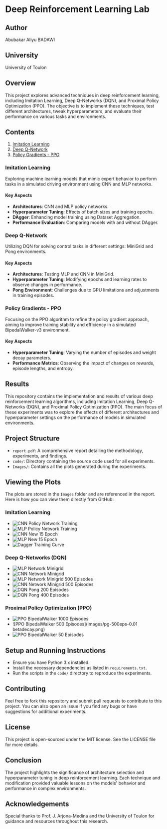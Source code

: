 # Deep Reinforcement Learning Lab

## Author
Abubakar Aliyu BADAWI

## University
University of Toulon



## Overview
This project explores advanced techniques in deep reinforcement learning, including Imitation Learning, Deep Q-Networks (DQN), and Proximal Policy Optimization (PPO). The objective is to implement these techniques, test different architectures, tweak hyperparameters, and evaluate their performance on various tasks and environments.

## Contents
1. [Imitation Learning](#imitation-learning)
2. [Deep Q-Network](#deep-q-network)
3. [Policy Gradients - PPO](#policy-gradients---ppo)

### Imitation Learning
Exploring machine learning models that mimic expert behavior to perform tasks in a simulated driving environment using CNN and MLP networks.

#### Key Aspects
- **Architectures**: CNN and MLP policy networks.
- **Hyperparameter Tuning**: Effects of batch sizes and training epochs.
- **DAgger**: Enhancing model training using Dataset Aggregation.
- **Performance Evaluation**: Comparing models with and without DAgger.

### Deep Q-Network
Utilizing DQN for solving control tasks in different settings: MiniGrid and Pong environments.

#### Key Aspects
- **Architectures**: Testing MLP and CNN in MiniGrid.
- **Hyperparameter Tuning**: Modifying epochs and learning rates to observe changes in performance.
- **Pong Environment**: Challenges due to GPU limitations and adjustments in training episodes.

### Policy Gradients - PPO
Focusing on the PPO algorithm to refine the policy gradient approach, aiming to improve training stability and efficiency in a simulated BipedalWalker-v3 environment.

#### Key Aspects
- **Hyperparameter Tuning**: Varying the number of episodes and weight decay parameters.
- **Performance Metrics**: Observing the impact of changes on rewards, episode lengths, and entropy.

## Results

This repository contains the implementation and results of various deep reinforcement learning algorithms, including Imitation Learning, Deep Q-Networks (DQN), and Proximal Policy Optimization (PPO). The main focus of these experiments was to explore the effects of different architectures and hyperparameter settings on the performance of models in simulated environments.

## Project Structure

- `report.pdf`: A comprehensive report detailing the methodology, experiments, and findings.
- `code/`: Directory containing the source code used for all experiments.
- `Images/`: Contains all the plots generated during the experiments.

## Viewing the Plots

The plots are stored in the `Images` folder and are referenced in the report. Here is how you can view them directly from GitHub:

### Imitation Learning

- ![CNN Policy Network Training](Images/CNN-policy-network.png)
- ![MLP Policy Network Training](Images/CNNpolicy-eps-20-updated.png)
- ![CNN New 15 Epoch](Images/CNN-new-15epc.png)
- ![MLP New 15 Epoch](Images/MLP-New-15eps.png)
- ![Dagger Training Curve](Images/Dagger.png)

### Deep Q-Networks (DQN)

- ![MLP Network Minigrid](Images/DQN-NEW.png)
- ![CNN Network Minigrid](Images/DQN-NEW2.png)
- ![MLP Network Minigrid 500 Episodes](Images/Minigrid-500eps-lr-0.0001.png)
- ![CNN Network Minigrid 500 Episodes](Images/Minigrid-CNN-500-lr-0.0001.png)
- ![DQN Pong 200 Episodes](Images/Pong-200-eps.png)
- ![DQN Pong 400 Episodes](Images/PONG-NEW.png)

### Proximal Policy Optimization (PPO)

- ![PPO BipedalWalker 1000 Episodes](Images/pg-1000eps.png)
- ![PPO BipedalWalker 500 Episodes](Images/pg-500eps-0.01 betadecay.png)
- ![PPO BipedalWalker 50 Episodes](Images/pg-50eps.png)

## Setup and Running Instructions

- Ensure you have Python 3.x installed.
- Install the necessary dependencies as listed in `requirements.txt`.
- Run the scripts in the `code/` directory to reproduce the experiments.

## Contributing

Feel free to fork this repository and submit pull requests to contribute to this project. You can also open an issue if you find any bugs or have suggestions for additional experiments.

## License

This project is open-sourced under the MIT license. See the LICENSE file for more details.

## Conclusion
The project highlights the significance of architecture selection and hyperparameter tuning in deep reinforcement learning. Each technique and modification provided valuable lessons on the models' behavior and performance in complex environments.

## Acknowledgements
Special thanks to Prof. J. Arjona-Medina and the University of Toulon for guidance and resources throughout this research.
